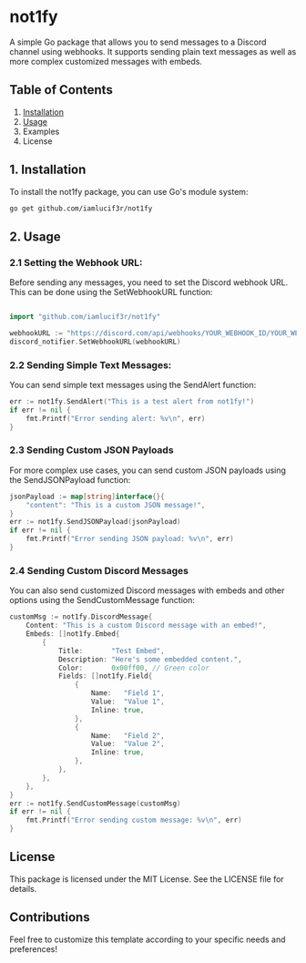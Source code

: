 # not1fy

A simple Go package that allows you to send messages to a Discord channel using webhooks. It supports sending plain text messages as well as more complex customized messages with embeds.

## Table of Contents

1. [Installation](#1-installation)
2. [Usage](#2-usage)
3. Examples
4. License

## 1. Installation
To install the not1fy package, you can use Go's module system:

```sh
go get github.com/iamlucif3r/not1fy
```

## 2. Usage

### 2.1 Setting the Webhook URL:
Before sending any messages, you need to set the Discord webhook URL. This can be done using the SetWebhookURL function:

```go

import "github.com/iamlucif3r/not1fy"

webhookURL := "https://discord.com/api/webhooks/YOUR_WEBHOOK_ID/YOUR_WEBHOOK_TOKEN"
discord_notifier.SetWebhookURL(webhookURL)
```

### 2.2 Sending Simple Text Messages:
You can send simple text messages using the SendAlert function:

```go
err := not1fy.SendAlert("This is a test alert from not1fy!")
if err != nil {
    fmt.Printf("Error sending alert: %v\n", err)
}
```

### 2.3 Sending Custom JSON Payloads
For more complex use cases, you can send custom JSON payloads using the SendJSONPayload function:

```go
jsonPayload := map[string]interface{}{
    "content": "This is a custom JSON message!",
}
err := not1fy.SendJSONPayload(jsonPayload)
if err != nil {
    fmt.Printf("Error sending JSON payload: %v\n", err)
}
```

### 2.4 Sending Custom Discord Messages
You can also send customized Discord messages with embeds and other options using the SendCustomMessage function:

```go
customMsg := not1fy.DiscordMessage{
    Content: "This is a custom Discord message with an embed!",
    Embeds: []not1fy.Embed{
        {
            Title:       "Test Embed",
            Description: "Here's some embedded content.",
            Color:       0x00ff00, // Green color
            Fields: []not1fy.Field{
                {
                    Name:   "Field 1",
                    Value:  "Value 1",
                    Inline: true,
                },
                {
                    Name:   "Field 2",
                    Value:  "Value 2",
                    Inline: true,
                },
            },
        },
    },
}
err := not1fy.SendCustomMessage(customMsg)
if err != nil {
    fmt.Printf("Error sending custom message: %v\n", err)
}
```


## License
This package is licensed under the MIT License. See the LICENSE file for details.

## Contributions
Feel free to customize this template according to your specific needs and preferences!
